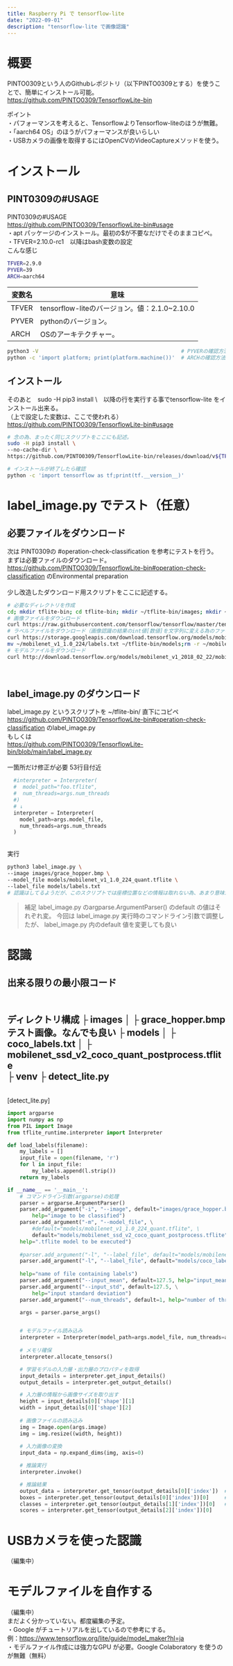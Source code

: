 ```yaml
---
title: Raspberry Pi で tensorflow-lite
date: "2022-09-01"
description: "tensorflow-lite で画像認識"
---
```


# 概要
PINTO0309という人のGithubレポジトリ（以下PINTO0309とする）を使うことで、簡単にインストール可能。
https://github.com/PINTO0309/TensorflowLite-bin

ポイント<br>
・パフォーマンスを考えると、TensorflowよりTensorflow-liteのほうが無難。<br>
・「aarch64 OS」のほうがパフォーマンスが良いらしい<br>
・USBカメラの画像を取得するにはOpenCVのVideoCaptureメソッドを使う。<br>

# インストール
## PINT0309の#USAGE
PINT0309の#USAGE<br>
https://github.com/PINTO0309/TensorflowLite-bin#usage<br>
・apt パッケージのインストール。最初の$が不要なだけでそのままコピペ。<br>
・TFVER=2.10.0-rc1　以降はbash変数の設定<br>
こんな感じ<br>
```bash
TFVER=2.9.0
PYVER=39
ARCH=aarch64
```

| 変数名 |  意味 |
| ---- | ---- |
| TFVER | tensorflow-liteのバージョン。値：2.1.0~2.10.0 |
| PYVER | pythonのバージョン。 |
| ARCH | OSのアーキテクチャー。 |

```bash
python3 -V							                    # PYVERの確認方法
python -c 'import platform; print(platform.machine())'	# ARCHの確認方法
```

## インストール
そのあと　sudo -H pip3 install \　以降の行を実行する事でtensorflow-lite をインストール出来る。<br>
（上で設定した変数は、ここで使われる）<br>
https://github.com/PINTO0309/TensorflowLite-bin#usage<br>

```bash
# 念の為、まったく同じスクリプトをここにも記述。
sudo -H pip3 install \
--no-cache-dir \
https://github.com/PINTO0309/TensorflowLite-bin/releases/download/v${TFVER}/tflite_runtime-`echo ${TFVER} | tr -d -`-cp${PYVER}-none-linux_${ARCH}.whl

# インストールが終了したら確認
python -c 'import tensorflow as tf;print(tf.__version__)'
```
# label_image.py でテスト（任意）
## 必要ファイルをダウンロード
次は PINT0309の #operation-check-classification を参考にテストを行う。<br>
まずは必要ファイルのダウンロード。<br>
https://github.com/PINTO0309/TensorflowLite-bin#operation-check-classification のEnvironmental preparation<br>
<br>
少し改造したダウンロード用スクリプトをここに記述する。<br>

```bash
# 必要なディレクトリを作成
cd; mkdir tflite-bin; cd tflite-bin; mkdir ~/tflite-bin/images; mkdir ~/tflite-bin/models
# 画像ファイルをダウンロード
curl https://raw.githubusercontent.com/tensorflow/tensorflow/master/tensorflow/lite/examples/label_image/testdata/grace_hopper.bmp > ~/tflite-bin/images/grace_hopper.bmp
# ラベルファイルをダウンロード（画像認識の結果のint値[数値]を文字列に変える為のファイル）
curl https://storage.googleapis.com/download.tensorflow.org/models/mobilenet_v1_1.0_224_frozen.tgz | tar xzv -C ~/
mv ~/mobilenet_v1_1.0_224/labels.txt ~/tflite-bin/models;rm -r ~/mobilenet_v1_1.0_224/
# モデルファイルをダウンロード
curl http://download.tensorflow.org/models/mobilenet_v1_2018_02_22/mobilenet_v1_1.0_224_quant.tgz | tar xzv -C ~/tflite-bin/models
```
<br>

## label_image.py のダウンロード
label_image.py というスクリプトを ~/tflite-bin/ 直下にコピペ<br>
https://github.com/PINTO0309/TensorflowLite-bin#operation-check-classification のlabel_image.py<br>
もしくは<br>
https://github.com/PINTO0309/TensorflowLite-bin/blob/main/label_image.py<br>
<br>
一箇所だけ修正が必要 53行目付近<br>

```python
  #interpreter = Interpreter(
  #  model_path="foo.tflite",
  #  num_threads=args.num_threads
  #)
  # ↓
  interpreter = Interpreter(
    model_path=args.model_file,
    num_threads=args.num_threads
  )
```

<br>
実行<br>

```bash
python3 label_image.py \
--image images/grace_hopper.bmp \
--model_file models/mobilenet_v1_1.0_224_quant.tflite \
--label_file models/labels.txt
# 認識はしてるようだが、このスクリプトでは座標位置などの情報は取れない為、あまり意味が無い。
```

> 補足
> label_image.py のargparse.ArgumentParser() のdefault の値はそれぞれ変。
> 今回は label_image.py 実行時のコマンドライン引数で調整したが、
> label_image.py 内のdefault 値を変更しても良い

# 認識
出来る限りの最小限コード<br/>
<br/>
---
ディレクトリ構成
├ images
│ ├ grace_hopper.bmp                                 テスト画像。なんでも良い
├ models
│ ├ coco_labels.txt
│ ├ mobilenet_ssd_v2_coco_quant_postprocess.tflite  
├ venv
├ detect_lite.py
---

<br>
[detect_lite.py]

```python
import argparse
import numpy as np
from PIL import Image
from tflite_runtime.interpreter import Interpreter

def load_labels(filename):
    my_labels = []
    input_file = open(filename, 'r')
    for l in input_file:
        my_labels.append(l.strip())
    return my_labels

if __name__ == '__main__':
    # コマンドライン引数(argparse)の処理
    parser = argparse.ArgumentParser()
    parser.add_argument("-i", "--image", default="images/grace_hopper.bmp", \
        help="image to be classified")
    parser.add_argument("-m", "--model_file", \
        #default="models/mobilenet_v1_1.0_224_quant.tflite", \
        default="models/mobilenet_ssd_v2_coco_quant_postprocess.tflite", \
    help=".tflite model to be executed")
    
    #parser.add_argument("-l", "--label_file", default="models/mobilenet_labels.txt", \
    parser.add_argument("-l", "--label_file", default="models/coco_labels.txt", \
    
    help="name of file containing labels")
    parser.add_argument("--input_mean", default=127.5, help="input_mean")
    parser.add_argument("--input_std", default=127.5, \
        help="input standard deviation")
    parser.add_argument("--num_threads", default=1, help="number of threads")  

    args = parser.parse_args()


    # モデルファイル読み込み
    interpreter = Interpreter(model_path=args.model_file, num_threads=args.num_threads)
    
    # メモリ確保
    interpreter.allocate_tensors()

    # 学習モデルの入力層・出力層のプロパティを取得
    input_details = interpreter.get_input_details()
    output_details = interpreter.get_output_details()

    # 入力層の情報から画像サイズを取り出す
    height = input_details[0]['shape'][1]
    width = input_details[0]['shape'][2]
    
    # 画像ファイルの読み込み
    img = Image.open(args.image)
    img = img.resize((width, height))
    
    # 入力画像の変換
    input_data = np.expand_dims(img, axis=0)

    # 推論実行
    interpreter.invoke()

    # 推論結果
    output_data = interpreter.get_tensor(output_details[0]['index'])  # 結果を全て
    boxes = interpreter.get_tensor(output_details[0]['index'])[0]     # 検出のバウンディングボックス
    classes = interpreter.get_tensor(output_details[1]['index'])[0]   # 分類されたラベル情報
    scores = interpreter.get_tensor(output_details[2]['index'])[0]		# 一致率
```

# USBカメラを使った認識
（編集中）<br>

# モデルファイルを自作する
（編集中）<br>
まだよく分かっていない。都度編集の予定。<br>
・Google がチュートリアルを出しているので参考にする。<br>
例：https://www.tensorflow.org/lite/guide/model_maker?hl=ja<br>
・モデルファイル作成には強力なGPU が必要。Google Colaboratory を使うのが無難（無料）<br>
